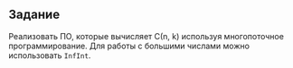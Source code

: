 ## Задание

Реализовать ПО, которые вычисляет С(n, k) используя многопоточное программирование. Для работы с большими числами можно использовать `InfInt`.